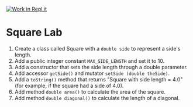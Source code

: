 [![Work in Repl.it](https://classroom.github.com/assets/work-in-replit-14baed9a392b3a25080506f3b7b6d57f295ec2978f6f33ec97e36a161684cbe9.svg)](https://classroom.github.com/online_ide?assignment_repo_id=3876394&assignment_repo_type=AssignmentRepo)
# Square Lab
1.	Create a class called Square with a ```double side``` to represent a side's length.
2.	Add a public integer constant ```MAX_SIDE_LENGTH``` and set it to 10.
3.	Add a constructor that sets the side length through a double parameter.
4.	Add accessor ```getSide()``` and mutator ```setSide (double theSide)```.  
5.	Add a ```toString()``` method that returns "Square with side length = 4.0" (for example, if the square had a side of 4.0).
6.	Add method ```double area()``` to calculate the area of the square.
7.	Add method ```double diagonal()``` to calculate the length of a diagonal.
